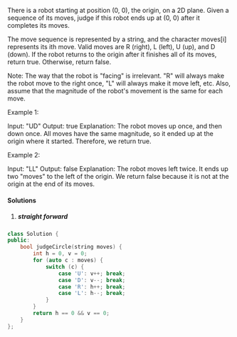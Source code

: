 There is a robot starting at position (0, 0), the origin, on a 2D plane. Given a sequence of its moves, judge if this robot ends up at (0, 0) after it completes its moves.

The move sequence is represented by a string, and the character moves[i] represents its ith move. Valid moves are R (right), L (left), U (up), and D (down). If the robot returns to the origin after it finishes all of its moves, return true. Otherwise, return false.

Note: The way that the robot is "facing" is irrelevant. "R" will always make the robot move to the right once, "L" will always make it move left, etc. Also, assume that the magnitude of the robot's movement is the same for each move.

Example 1:

Input: "UD"
Output: true 
Explanation: The robot moves up once, and then down once. All moves have the same magnitude, so it ended up at the origin where it started. Therefore, we return true.
 

Example 2:

Input: "LL"
Output: false
Explanation: The robot moves left twice. It ends up two "moves" to the left of the origin. We return false because it is not at the origin at the end of its moves.

#### Solutions


1. ##### straight forward

```cpp
class Solution {
public:
    bool judgeCircle(string moves) {
        int h = 0, v = 0;
        for (auto c : moves) {
            switch (c) {
                case 'U': v++; break;
                case 'D': v--; break;
                case 'R': h++; break;
                case 'L': h--; break; 
            }
        }
        return h == 0 && v == 0;
    }
};
```